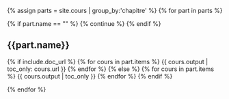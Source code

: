 {% assign parts =  site.cours | group_by:'chapitre' %}
{% for part in parts %}

  {% if part.name == "" %}
      {% continue %}
  {% endif %}

  <h2>{{part.name}}</h2>

{% if include.doc_url %}
  {% for cours in part.items %}
  {{ cours.output | toc_only: cours.url }}
  {% endfor %}
{% else %}
  {% for cours in part.items %}
  {{ cours.output | toc_only }}
  {% endfor %}
{% endif %}

{% endfor %}
